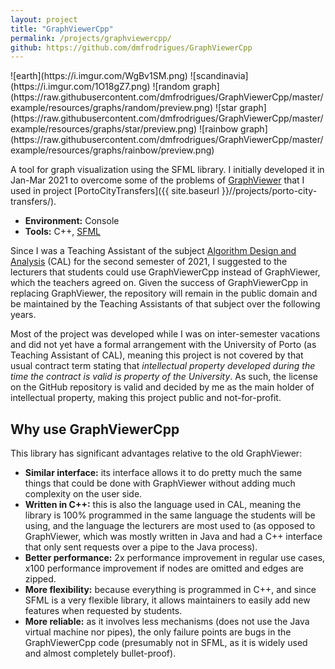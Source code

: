 ```yaml
---
layout: project
title: "GraphViewerCpp"
permalink: /projects/graphviewercpp/
github: https://github.com/dmfrodrigues/GraphViewerCpp
---
```


<div class="scroll" markdown="1">
![earth](https://i.imgur.com/WgBv1SM.png)
![scandinavia](https://i.imgur.com/1O18gZ7.png)
![random graph](https://raw.githubusercontent.com/dmfrodrigues/GraphViewerCpp/master/example/resources/graphs/random/preview.png)
![star graph](https://raw.githubusercontent.com/dmfrodrigues/GraphViewerCpp/master/example/resources/graphs/star/preview.png)
![rainbow graph](https://raw.githubusercontent.com/dmfrodrigues/GraphViewerCpp/master/example/resources/graphs/rainbow/preview.png)
</div>

A tool for graph visualization using the SFML library. I initially developed it in Jan-Mar 2021 to overcome some of the problems of [GraphViewer](https://github.com/STEMS-group/GraphViewer) that I used in project [PortoCityTransfers]({{ site.baseurl }}//projects/porto-city-transfers/).

- **Environment:** Console
- **Tools:** C++, [SFML](https://www.sfml-dev.org/)

Since I was a Teaching Assistant of the subject [Algorithm Design and Analysis](https://sigarra.up.pt/feup/en/UCURR_GERAL.FICHA_UC_VIEW?pv_ocorrencia_id=436441) (CAL) for the second semester of 2021, I suggested to the lecturers that students could use GraphViewerCpp instead of GraphViewer, which the teachers agreed on. Given the success of GraphViewerCpp in replacing GraphViewer, the repository will remain in the public domain and be maintained by the Teaching Assistants of that subject over the following years.

Most of the project was developed while I was on inter-semester vacations and did not yet have a formal arrangement with the University of Porto (as Teaching Assistant of CAL), meaning this project is not covered by that usual contract term stating that *intellectual property developed during the time the contract is valid is property of the University*. As such, the license on the GitHub repository is valid and decided by me as the main holder of intellectual property, making this project public and not-for-profit.

## Why use GraphViewerCpp

This library has significant advantages relative to the old GraphViewer:
- **Similar interface:** its interface allows it to do pretty much the same things that could be done with GraphViewer without adding much complexity on the user side.
- **Written in C++:** this is also the language used in CAL, meaning the library is 100% programmed in the same language the students will be using, and the language the lecturers are most used to (as opposed to GraphViewer, which was mostly written in Java and had a C++ interface that only sent requests over a pipe to the Java process).
- **Better performance:** 2x performance improvement in regular use cases, x100 performance improvement if nodes are omitted and edges are zipped.
- **More flexibility:** because everything is programmed in C++, and since SFML is a very flexible library, it allows maintainers to easily add new features when requested by students.
- **More reliable:** as it involves less mechanisms (does not use the Java virtual machine nor pipes), the only failure points are bugs in the GraphViewerCpp code (presumably not in SFML, as it is widely used and almost completely bullet-proof).
